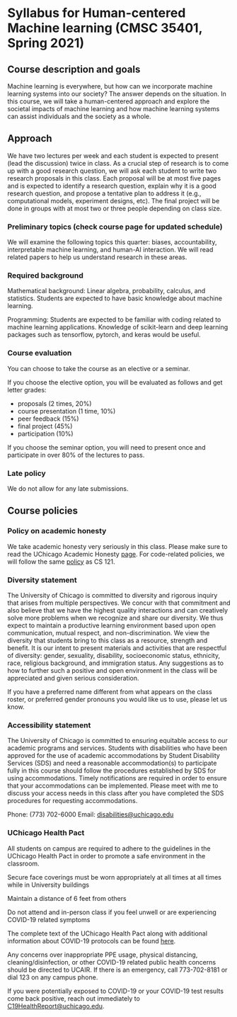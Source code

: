 Syllabus for Human-centered Machine learning (CMSC 35401, Spring 2021)
===========================

## Course description and goals

Machine learning is everywhere, but how can we incorporate machine learning systems into our society? The answer depends on the situation. In this course, we will take a human-centered approach and explore the societal impacts of machine learning and how machine learning systems can assist individuals and the society as a whole.


## Approach

We have two lectures per week and each student is expected to present (lead the discussion) twice in class. As a crucial step of research is to come up with a good research question, we will ask each student to write two research proposals in this class.
Each proposal will be at most five pages and is expected to identify a research question, explain why it is a good research question, and propose a tentative plan to address it (e.g., computational models, experiment designs, etc).
The final project will be done in groups with at most two or three people depending on class size.

### Preliminary topics (check course page for updated schedule)

We will examine the following topics this quarter: biases, accountability, interpretable machine learning, and human-AI interaction. We will read related papers to help us understand research in these areas.

### Required background

Mathematical background:
Linear algebra, probability, calculus, and statistics. Students are expected to have basic knowledge about machine learning.

Programming: Students are expected to be familiar with coding related to machine learning applications. Knowledge of scikit-learn and deep learning packages such as tensorflow, pytorch, and keras would be useful.

### Course evaluation

You can choose to take the course as an elective or a seminar.

If you choose the elective option, you will be evaluated as follows and get letter grades:

* proposals (2 times, 20%)
* course presentation (1 time, 10%)
* peer feedback (15%)
* final project (45%)
* participation (10%)

If you choose the seminar option, you will need to present once and participate in over 80% of the lectures to pass.


### Late policy
We do not allow for any late submissions.

##  Course policies

### Policy on academic honesty

We take academic honesty very seriously in this class. Please make sure to read the UChicago Academic Honesty [page](http://college.uchicago.edu/advising/academic-integrity-student-conduct). For code-related policies, we will follow the same [policy](https://classes.cs.uchicago.edu/archive/2020/fall/12100-1/honesty.html) as CS 121.

### Diversity statement
The University of Chicago is committed to diversity and rigorous inquiry that arises from multiple perspectives. We concur with that commitment and also believe that we have the highest quality interactions and can creatively solve more problems when we recognize and share our diversity. We thus expect to maintain a productive learning environment based upon open communication, mutual respect, and non-discrimination. We view the diversity that students bring to this class as a resource, strength and benefit. It is our intent to present materials and activities that are respectful of diversity: gender, sexuality, disability, socioeconomic status, ethnicity, race, religious background, and immigration status. Any suggestions as to how to further such a positive and open environment in the class will be appreciated and given serious consideration.

If you have a preferred name different from what appears on the class roster, or preferred gender pronouns you would like us to use, please let us know.

### Accessibility statement
The University of Chicago is committed to ensuring equitable access to our academic programs and services. Students with disabilities who have been approved for the use of academic accommodations by Student Disability Services (SDS) and need a reasonable accommodation(s) to participate fully in this course should follow the procedures established by SDS for using accommodations. Timely notifications are required in order to ensure that your accommodations can be implemented. Please meet with me to discuss your access needs in this class after you have completed the SDS procedures for requesting accommodations.

Phone: (773) 702-6000 Email: disabilities@uchicago.edu

### UChicago Health Pact
All students on campus are required to adhere to the guidelines in the UChicago Health Pact in order to promote a safe environment in the classroom.

Secure face coverings must be worn appropriately at all times at all times while in University buildings

Maintain a distance of 6 feet from others

Do not attend and in-person class if you feel unwell or are experiencing COVID-19 related symptoms

The complete text of the UChicago Health Pact along with additional information about COVID-19 protocols can be found [here](https://goforward.uchicago.edu/health-requirements/#healthpact).

Any concerns over inappropriate PPE usage, physical distancing, cleaning/disinfection, or other COVID-19 related public health concerns should be directed to UCAIR. If there is an emergency, call 773-702-8181 or dial 123 on any campus phone.

If you were potentially exposed to COVID-19 or your COVID-19 test results come back positive, reach out immediately to C19HealthReport@uchicago.edu.


